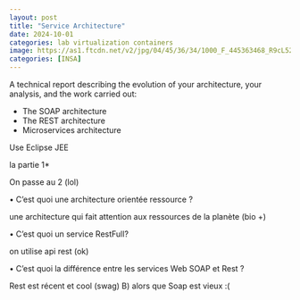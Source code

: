 ```yaml
---
layout: post
title: "Service Architecture"
date: 2024-10-01
categories: lab virtualization containers
image: https://as1.ftcdn.net/v2/jpg/04/45/36/34/1000_F_445363468_R9cL520O5iyHBip1R9h13OkliIaVZIGN.jpg
categories: [INSA]
---
```


A technical report describing the evolution of your architecture, your analysis, and the work carried out:
- The SOAP architecture
- The REST architecture
- Microservices architecture

Use Eclipse JEE

la partie 1*

On passe au 2 (lol)

• C’est quoi une architecture orientée ressource ?

une architecture qui fait attention aux ressources de la planète (bio +)

• C’est quoi un service RestFull?

on utilise api rest (ok)

• C’est quoi la différence entre les services Web SOAP et Rest ?

Rest est récent et cool (swag) B) alors que Soap est vieux :(

